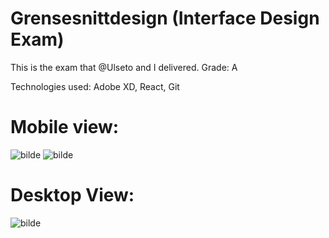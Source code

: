 # Grensesnittdesign (Interface Design Exam)

This is the exam that @Ulseto and I delivered.
Grade: A

Technologies used:
Adobe XD, React, Git

# Mobile view:

![bilde](https://user-images.githubusercontent.com/36825493/100855274-49030d00-348a-11eb-8c93-edbd02f8969f.png)
![bilde](https://user-images.githubusercontent.com/36825493/100855391-66d07200-348a-11eb-8bcd-871274bb31a0.png)

# Desktop View:
![bilde](https://user-images.githubusercontent.com/36825493/100855483-836caa00-348a-11eb-8cdf-dfd5335b9815.png)

